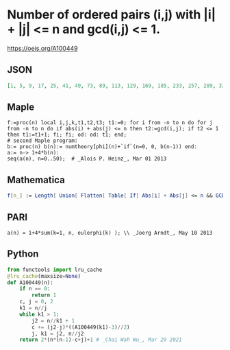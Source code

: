 # Number of ordered pairs \(i,j\) with \|i\| \+ \|j\| <\= n and gcd\(i,j\) <\= 1\.
https://oeis.org/A100449
## JSON
```JSON
[1, 5, 9, 17, 25, 41, 49, 73, 89, 113, 129, 169, 185, 233, 257, 289, 321, 385, 409, 481, 513, 561, 601, 689, 721, 801, 849, 921, 969, 1081, 1113, 1233, 1297, 1377, 1441, 1537, 1585, 1729, 1801, 1897, 1961, 2121, 2169, 2337, 2417, 2513, 2601, 2785, 2849, 3017]
```
## Maple
```Maple
f:=proc(n) local i,j,k,t1,t2,t3; t1:=0; for i from -n to n do for j from -n to n do if abs(i) + abs(j) <= n then t2:=gcd(i,j); if t2 <= 1 then t1:=t1+1; fi; fi; od: od: t1; end;
# second Maple program:
b:= proc(n) b(n):= numtheory[phi](n)+`if`(n=0, 0, b(n-1)) end:
a:= n-> 1+4*b(n):
seq(a(n), n=0..50);  # _Alois P. Heinz_, Mar 01 2013
```
## Mathematica
```Mathematica
f[n_] := Length[ Union[ Flatten[ Table[ If[ Abs[i] + Abs[j] <= n && GCD[i, j] <= 1, {i, j}, {0, 0}], {i, -n, n}, {j, -n, n}], 1]]]; Table[ f[n], {n, 0, 49}] (* _Robert G. Wilson v_, Dec 14 2004 *)
```
## PARI
```PARI
a(n) = 1+4*sum(k=1, n, eulerphi(k) ); \\ _Joerg Arndt_, May 10 2013
```
## Python
```Python
from functools import lru_cache
@lru_cache(maxsize=None)
def A100449(n):
    if n == 0:
        return 1
    c, j = 0, 2
    k1 = n//j
    while k1 > 1:
        j2 = n//k1 + 1
        c += (j2-j)*((A100449(k1)-3)//2)
        j, k1 = j2, n//j2
    return 2*(n*(n-1)-c+j)+1 # _Chai Wah Wu_, Mar 29 2021
```
